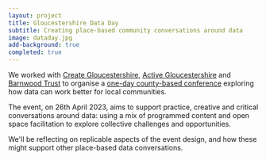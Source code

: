 ```yaml
---
layout: project
title: Gloucestershire Data Day
subtitle: Creating place-based community conversations around data
image: dataday.jpg
add-background: true
completed: true
---
```


We worked with [Create Gloucestershire](https://www.creategloucestershire.co.uk/), [Active Gloucestershire](https://www.activegloucestershire.org/) and [Barnwood Trust](https://www.barnwoodtrust.org/) to organise a [one-day county-based conference](https://dataday.org.uk) exploring how data can work better for local communities.

<!--more-->

The event, on 26th April 2023, aims to support practice, creative and critical conversations around data: using a mix of programmed content and open space facilitation to explore collective challenges and opportunities. 

We'll be reflecting on replicable aspects of the event design, and how these might support other place-based data conversations. 
